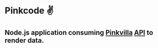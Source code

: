 # Pinkcode ✌
## Node.js application consuming [Pinkvilla](https://pinkvilla.com/) [API](https://www.pinkvilla.com/photo-gallery-feed-page/page/1) to render data.
